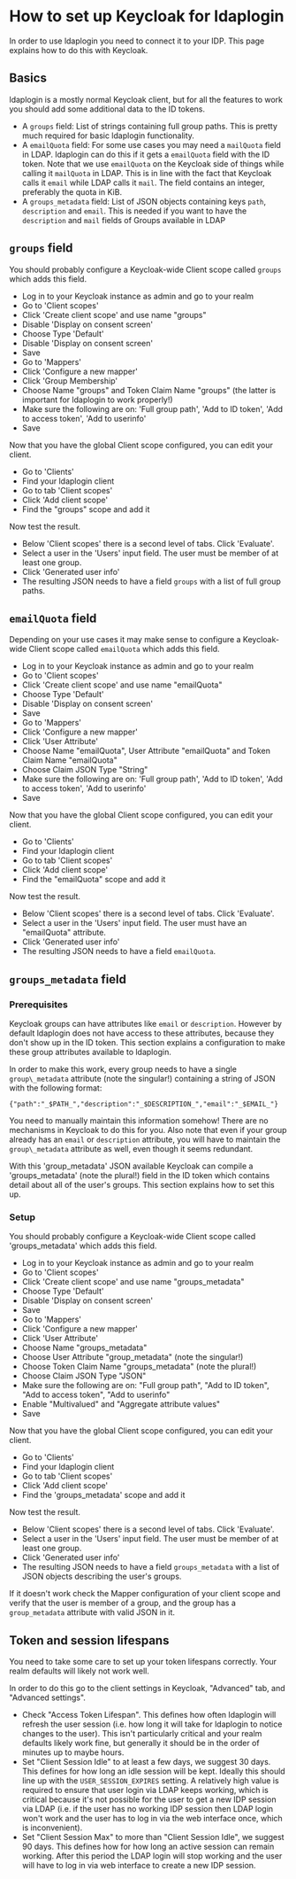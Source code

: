 # How to set up Keycloak for ldaplogin

In order to use ldaplogin you need to connect it to your IDP. This page explains how to do this with Keycloak.

## Basics

ldaplogin is a mostly normal Keycloak client, but for all the features to work you should add some additional data to the ID tokens.

* A `groups` field: List of strings containing full group paths. This is pretty much required for basic ldaplogin functionality.
* A `emailQuota` field: For some use cases you may need a `mailQuota` field in LDAP. ldaplogin can do this if it gets a `emailQuota` field with the ID token. Note that we use `emailQuota` on the Keycloak side of things while calling it `mailQuota` in LDAP. This is in line with the fact that Keycloak calls it `email` while LDAP calls it `mail`. The field contains an integer, preferably the quota in KiB.
* A `groups_metadata` field: List of JSON objects containing keys `path`, `description` and `email`. This is needed if you want to have the `description` and `mail` fields of Groups available in LDAP

## `groups` field

You should probably configure a Keycloak-wide Client scope called `groups` which adds this field.

* Log in to your Keycloak instance as admin and go to your realm
* Go to 'Client scopes'
* Click 'Create client scope' and use name "groups"
* Disable 'Display on consent screen'
* Choose Type 'Default'
* Disable 'Display on consent screen'
* Save
* Go to 'Mappers'
* Click 'Configure a new mapper'
* Click 'Group Membership'
* Choose Name "groups" and Token Claim Name "groups" (the latter is important for ldaplogin to work properly!)
* Make sure the following are on: 'Full group path', 'Add to ID token', 'Add to access token', 'Add to userinfo'
* Save

Now that you have the global Client scope configured, you can edit your client.

* Go to 'Clients'
* Find your ldaplogin client
* Go to tab 'Client scopes'
* Click 'Add client scope'
* Find the "groups" scope and add it

Now test the result.

* Below 'Client scopes' there is a second level of tabs. Click 'Evaluate'.
* Select a user in the 'Users' input field. The user must be member of at least one group.
* Click 'Generated user info'
* The resulting JSON needs to have a field `groups` with a list of full group paths. 

## `emailQuota` field

Depending on your use cases it may make sense to configure a Keycloak-wide Client scope called `emailQuota` which adds this field.

* Log in to your Keycloak instance as admin and go to your realm
* Go to 'Client scopes'
* Click 'Create client scope' and use name "emailQuota"
* Choose Type 'Default'
* Disable 'Display on consent screen'
* Save
* Go to 'Mappers'
* Click 'Configure a new mapper'
* Click 'User Attribute'
* Choose Name "emailQuota", User Attribute "emailQuota" and Token Claim Name "emailQuota"
* Choose Claim JSON Type "String"
* Make sure the following are on: 'Full group path', 'Add to ID token', 'Add to access token', 'Add to userinfo'
* Save

Now that you have the global Client scope configured, you can edit your client.

* Go to 'Clients'
* Find your ldaplogin client
* Go to tab 'Client scopes'
* Click 'Add client scope'
* Find the "emailQuota" scope and add it

Now test the result.

* Below 'Client scopes' there is a second level of tabs. Click 'Evaluate'.
* Select a user in the 'Users' input field. The user must have an "emailQuota" attribute.
* Click 'Generated user info'
* The resulting JSON needs to have a field `emailQuota`.

## `groups_metadata` field

### Prerequisites

Keycloak groups can have attributes like `email` or `description`. However by default ldaplogin does not have access to these attributes, because they don't show up in the ID token. This section explains a configuration to make these group attributes available to ldaplogin.

In order to make this work, every group needs to have a single `group\_metadata` attribute (note the singular!) containing a string of JSON with the following format:
```
{"path":"_$PATH_","description":"_$DESCRIPTION_","email":"_$EMAIL_"}
```

You need to manually maintain this information somehow! There are no mechanisms in Keycloak to do this for you. Also note that even if your group already has an `email` or `description` attribute, you will have to maintain the `group\_metadata` attribute as well, even though it seems redundant.

With this 'group\_metadata' JSON available Keycloak can compile a 'groups\_metadata' (note the plural!) field in the ID token which contains detail about all of the user's groups. This section explains how to set this up.

### Setup

You should probably configure a Keycloak-wide Client scope called 'groups\_metadata' which adds this field.

* Log in to your Keycloak instance as admin and go to your realm
* Go to 'Client scopes'
* Click 'Create client scope' and use name "groups\_metadata"
* Choose Type 'Default'
* Disable 'Display on consent screen'
* Save
* Go to 'Mappers'
* Click 'Configure a new mapper'
* Click 'User Attribute'
* Choose Name "groups\_metadata"
* Choose User Attribute "group\_metadata" (note the singular!)
* Choose Token Claim Name "groups\_metadata" (note the plural!)
* Choose Claim JSON Type "JSON"
* Make sure the following are on: "Full group path", "Add to ID token", "Add to access token", "Add to userinfo"
* Enable "Multivalued" and "Aggregate attribute values"
* Save

Now that you have the global Client scope configured, you can edit your client.

* Go to 'Clients'
* Find your ldaplogin client
* Go to tab 'Client scopes'
* Click 'Add client scope'
* Find the 'groups\_metadata' scope and add it

Now test the result.

* Below 'Client scopes' there is a second level of tabs. Click 'Evaluate'.
* Select a user in the 'Users' input field. The user must be member of at least one group.
* Click 'Generated user info'
* The resulting JSON needs to have a field `groups_metadata` with a list of JSON objects describing the user's groups.

If it doesn't work check the Mapper configuration of your client scope and verify that the user is member of a group, and the group has a `group_metadata` attribute with valid JSON in it.

## Token and session lifespans

You need to take some care to set up your token lifespans correctly. Your realm defaults will likely not work well.

In order to do this go to the client settings in Keycloak, "Advanced" tab, and "Advanced settings".

* Check "Access Token Lifespan". This defines how often ldaplogin will refresh the user session (i.e. how long it will take for ldaplogin to notice changes to the user). This isn't particularly critical and your realm defaults likely work fine, but generally it should be in the order of minutes up to maybe hours. 
* Set "Client Session Idle" to at least a few days, we suggest 30 days. This defines for how long an idle session will be kept. Ideally this should line up with the `USER_SESSION_EXPIRES` setting. A relatively high value is required to ensure that user login via LDAP keeps working, which is critical because it's not possible for the user to get a new IDP session via LDAP (i.e. if the user has no working IDP session then LDAP login won't work and the user has to log in via the web interface once, which is inconvenient).
* Set "Client Session Max" to more than "Client Session Idle", we suggest 90 days. This defines how for how long an active session can remain working. After this period the LDAP login will stop working and the user will have to log in via web interface to create a new IDP session.
